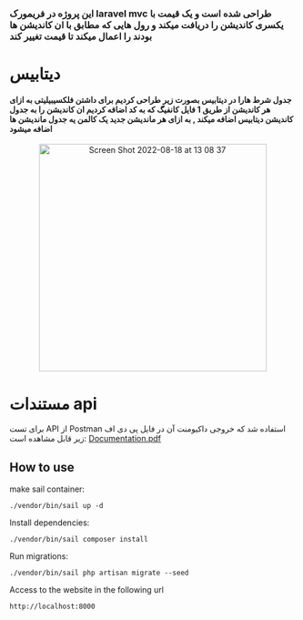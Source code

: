 ### این پروژه در فریمورک laravel mvc طراحی شده است و یک قیمت با یکسری کاندیشن را دریافت میکند و رول هایی که مطابق با ان کاندیشن ها بودند را اعمال میکند تا قیمت تغییر کند
# دیتابیس
#### جدول شرط هارا در دیتابیس بصورت زیر طراحی کردیم برای داشتن فلکسیبیلیتی به ازای هر کاندیشن از طریق 1 فایل کانفیگ که به کد اضافه کردیم ان کاندیشن را به جدول  کاندیشن دیتابیس اضافه میکند , به ازای هر ماندیشن جدید یک کالمن یه جدول ماندیشن ها اضافه میشود
<p align="center">

<img width="400" alt="Screen Shot 2022-08-18 at 13 08 37" src="https://user-images.githubusercontent.com/97462859/185374936-ee86ac22-5894-4c29-8a71-d54451ea271e.png">
</p>

# مستندات api

برای تست API از Postman استفاده شد که خروجی داکیومنت آن در فایل پی دی اف زیر قابل مشاهده است:
[Documentation.pdf](https://github.com/tuytoosh/snapp-rule-based-pricing/blob/master/Docs.pdf)


## How to use

make sail container:
```
./vendor/bin/sail up -d
```

Install dependencies:
```
./vendor/bin/sail composer install
```
Run migrations:
```
./vendor/bin/sail php artisan migrate --seed
```
Access to the website in the following url
```
http://localhost:8000
```
